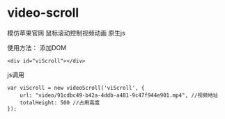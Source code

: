 # video-scroll

模仿苹果官网 鼠标滚动控制视频动画
原生js

使用方法：
添加DOM
```
<div id="viScroll"></div>
```

js调用
```
var viScroll = new videoScroll('viScroll', {
	url: "video/91cdbc49-b42a-4ddb-a481-9c47f944e901.mp4", //视频地址
	totalHeight: 500 //占用高度
});
```

